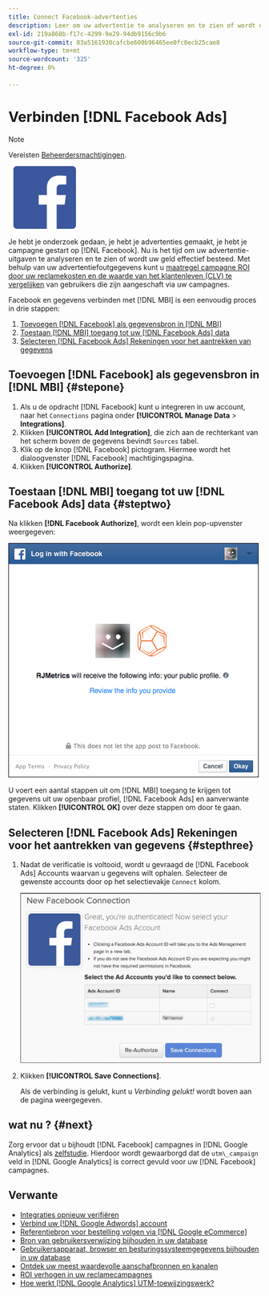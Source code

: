 ```yaml
---
title: Connect Facebook-advertenties
description: Leer om uw advertentie te analyseren en te zien of wordt uw geld effectief besteed.
exl-id: 219a868b-f17c-4299-9e29-94db9156c9b6
source-git-commit: 03a5161930cafcbe600b96465ee0fc0ecb25cae8
workflow-type: tm+mt
source-wordcount: '325'
ht-degree: 0%

---
```


# Verbinden [!DNL Facebook Ads]

>[!NOTE]
>
>Vereisten [Beheerdersmachtigingen](../../../administrator/user-management/user-management.md).

![](../../../assets/Facebook_Logo.png)

Je hebt je onderzoek gedaan, je hebt je advertenties gemaakt, je hebt je campagne gestart op [!DNL Facebook]. Nu is het tijd om uw advertentie-uitgaven te analyseren en te zien of wordt uw geld effectief besteed. Met behulp van uw advertentiefoutgegevens kunt u [maatregel campagne ROI door uw reclamekosten en de waarde van het klantenleven (CLV) te vergelijken](../../../data-analyst/analysis/roi-ad-camp.md) van gebruikers die zijn aangeschaft via uw campagnes.

Facebook en gegevens verbinden met [!DNL MBI] is een eenvoudig proces in drie stappen:

1. [Toevoegen [!DNL Facebook] als gegevensbron in [!DNL MBI]](#stepone)
1. [Toestaan [!DNL MBI] toegang tot uw [!DNL Facebook Ads] data](#steptwo)
1. [Selecteren [!DNL Facebook Ads] Rekeningen voor het aantrekken van gegevens](#stepthree)

## Toevoegen [!DNL Facebook] als gegevensbron in [!DNL MBI] {#stepone}

1. Als u de opdracht [!DNL Facebook] kunt u integreren in uw account, naar het `Connections` pagina onder **[!UICONTROL Manage Data** > **Integrations]**.
1. Klikken **[!UICONTROL Add Integration]**, die zich aan de rechterkant van het scherm boven de gegevens bevindt `Sources` tabel.
1. Klik op de knop [!DNL Facebook] pictogram. Hiermee wordt het dialoogvenster [!DNL Facebook] machtigingspagina.
1. Klikken **[!UICONTROL Authorize]**.

## Toestaan [!DNL MBI] toegang tot uw [!DNL Facebook Ads] data {#steptwo}

Na klikken **[!DNL Facebook Authorize]**, wordt een klein pop-upvenster weergegeven:

![](../../../assets/Facebook_Access_Popup.png)

U voert een aantal stappen uit om [!DNL MBI] toegang te krijgen tot gegevens uit uw openbaar profiel, [!DNL Facebook Ads] en aanverwante staten. Klikken **[!UICONTROL OK]** over deze stappen om door te gaan.

## Selecteren [!DNL Facebook Ads] Rekeningen voor het aantrekken van gegevens {#stepthree}

1. Nadat de verificatie is voltooid, wordt u gevraagd de [!DNL Facebook Ads] Accounts waarvan u gegevens wilt ophalen. Selecteer de gewenste accounts door op het selectievakje `Connect` kolom.

   ![](../../../assets/Facebook_Ad_Accounts.png)

1. Klikken **[!UICONTROL Save Connections]**.

   Als de verbinding is gelukt, kunt u *Verbinding gelukt!* wordt boven aan de pagina weergegeven.

## wat nu ? {#next}

Zorg ervoor dat u bijhoudt [!DNL Facebook] campagnes in [!DNL Google Analytics] als [zelfstudie](https://www.facebook.com/business/google-analytics). Hierdoor wordt gewaarborgd dat de `utm\_campaign` veld in [!DNL Google Analytics] is correct gevuld voor uw [!DNL Facebook] campagnes.

## Verwante

* [Integraties opnieuw verifiëren](https://support.magento.com/hc/en-us/articles/360016733151)
* [Verbind uw [!DNL Google Adwords] account](../integrations/google-ecommerce.md)
* [Referentiebron voor bestelling volgen via [!DNL Google eCommerce]](../integrations/google-ecommerce.md)
* [Bron van gebruikersverwijzing bijhouden in uw database](../../analysis/google-track-user-acq.md)
* [Gebruikersapparaat, browser en besturingssysteemgegevens bijhouden in uw database](../../analysis/track-usr-dev-browser.md)
* [Ontdek uw meest waardevolle aanschafbronnen en kanalen](../../analysis/most-value-source-channel.md)
* [ROI verhogen in uw reclamecampagnes](../../analysis/roi-ad-camp.md)
* [Hoe werkt [!DNL Google Analytics] UTM-toewijzingswerk?](../../analysis/utm-attributes.md)
